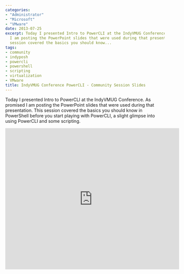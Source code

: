 ```yaml
---
categories:
- "Administrator"
- "Microsoft"
- "VMware"
date: 2013-07-25
excerpt: Today I presented Intro to PowerCLI at the IndyVMUG Conference. As promised
  I am posting the PowerPoint slides that were used during that presentation. This
  session covered the basics you should know...
tags:
- community
- indyposh
- powercli
- powershell
- scripting
- virtualization
- VMware
title: IndyVMUG Conference PowerCLI - Community Session Slides
---
```


Today I presented Intro to PowerCLI at the IndyVMUG Conference. As promised I am posting the PowerPoint slides that were used during that presentation. This session covered the basics you should know in PowerShell before you start playing with PowerCLI, a slight glimpse into using PowerCLI and some scripting.

<iframe src="https://skydrive.live.com/embed?cid=9CE6817C08D7DE07&amp;resid=9CE6817C08D7DE07%212668&amp;authkey=ANvTL8JFmmcOGhs&amp;em=2" height="447" width="550" frameborder="0" scrolling="no"></iframe>
